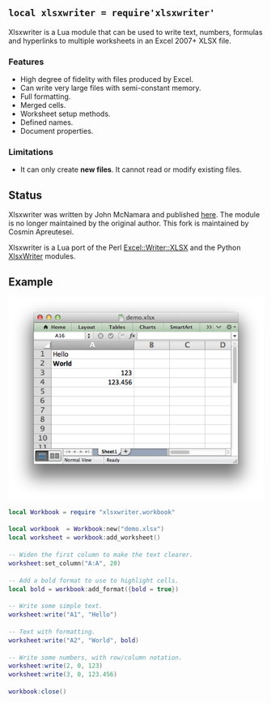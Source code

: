 
## `local xlsxwriter = require'xlsxwriter'`

Xlsxwriter is a Lua module that can be used to write text, numbers, formulas
and hyperlinks to multiple worksheets in an Excel 2007+ XLSX file.

### Features

* High degree of fidelity with files produced by Excel.
* Can write very large files with semi-constant memory.
* Full formatting.
* Merged cells.
* Worksheet setup methods.
* Defined names.
* Document properties.

### Limitations

 * It can only create **new files**. It cannot read or modify existing files.

## Status

Xlsxwriter was written by John McNamara and published
[here](https://github.com/jmcnamara/xlsxwriter.lua]). The module is no
longer maintained by the original author. This fork is maintained by
Cosmin Apreutesei.

Xlsxwriter is a Lua port of the Perl
[Excel::Writer::XLSX](http://search.cpan.org/~jmcnamara/Excel-Writer-XLSX/)
and the Python [XlsxWriter](http://xlsxwriter.readthedocs.org) modules.

## Example

![image](xlsxwriter/_images/demo.png)

```lua
local Workbook = require "xlsxwriter.workbook"

local workbook  = Workbook:new("demo.xlsx")
local worksheet = workbook:add_worksheet()

-- Widen the first column to make the text clearer.
worksheet:set_column("A:A", 20)

-- Add a bold format to use to highlight cells.
local bold = workbook:add_format({bold = true})

-- Write some simple text.
worksheet:write("A1", "Hello")

-- Text with formatting.
worksheet:write("A2", "World", bold)

-- Write some numbers, with row/column notation.
worksheet:write(2, 0, 123)
worksheet:write(3, 0, 123.456)

workbook:close()

```
